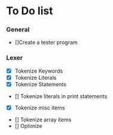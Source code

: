 # To Do list

### General
- []Create a tester program

### Lexer
- [x] Tokenize Keywords
- [x] Tokenize Literals
- [x] Tokenize Statements
- [] Tokenize literals in print statements
- [x] Tokenize misc items
- [] Tokenize array items
- [] Optimize
